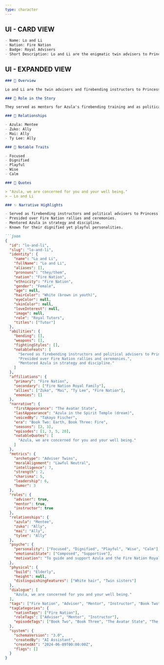 ```yaml
---
type: character
---
```


## UI - CARD VIEW

```md
- Name: Lo and Li
- Nation: Fire Nation
- Badge: Royal Advisers
- Short Description: Lo and Li are the enigmatic twin advisers to Princess Azula, known for their synchronized speech and mysterious presence at the Fire Nation court.
```

## UI - EXPANDED VIEW

```md
### 📖 Overview

Lo and Li are the twin advisers and firebending instructors to Princess Azula. Though not firebenders themselves, they are respected for their wisdom, strategy, and mentorship within the Fire Nation. They are known for their dignified yet playful personalities and for being the first known nonbender firebending teachers in the Avatar franchise.

### 🧩 Role in the Story

They served as mentors for Azula's firebending training and as political advisers to the Fire Nation Royal Family. The sisters spent much of their lives at their Ember Island beach house, escaping the chaos of the Fire Nation Capital. They accompanied Azula on her journey to the Earth Kingdom and played a key role in her strategies, presiding over rallies and offering wisdom to the younger generation.

### 🤝 Relationships

- Azula: Mentee
- Zuko: Ally
- Mai: Ally
- Ty Lee: Ally

### 🌟 Notable Traits

- Focused
- Dignified
- Playful
- Wise
- Calm

### 💬 Quotes

> "Azula, we are concerned for you and your well being."
> — Lo and Li

### ✨ Narrative Highlights

- Served as firebending instructors and political advisers to Princess Azula.
- Presided over Fire Nation rallies and ceremonies.
- Mentored Azula in strategy and discipline.
- Known for their dignified yet playful personalities.

```json
{
  "id": "lo-and-li",
  "slug": "lo-and-li",
  "identity": {
    "name": "Lo and Li",
    "fullName": "Lo and Li",
    "aliases": [],
    "pronouns": "they/them",
    "nation": "Fire Nation",
    "ethnicity": "Fire Nation",
    "gender": "Female",
    "age": null,
    "hairColor": "White (brown in youth)",
    "eyeColor": null,
    "skinColor": null,
    "loveInterest": null,
    "image": null,
    "role": "Royal Tutors",
    "titles": ["Tutor"]
  },
  "abilities": {
    "bending": [],
    "weapons": [],
    "fightingStyles": [],
    "notableFeats": [
      "Served as firebending instructors and political advisers to Princess Azula.",
      "Presided over Fire Nation rallies and ceremonies.",
      "Mentored Azula in strategy and discipline."
    ]
  },
  "affiliations": {
    "primary": "Fire Nation",
    "secondary": ["Fire Nation Royal Family"],
    "allies": ["Zuko", "Mai", "Ty Lee", "Fire Nation"],
    "enemies": []
  },
  "narrative": {
    "firstAppearance": "The Avatar State",
    "lastAppearance": "Azula in the Spirit Temple (dream)",
    "voicedBy": "Takayo Fischer",
    "era": "Book Two: Earth, Book Three: Fire",
    "seasons": [2, 3],
    "episodes": [1, 3, 5, 20],
    "notableQuotes": [
      "Azula, we are concerned for you and your well being."
    ]
  },
  "metrics": {
    "archetype": "Adviser Twins",
    "moralAlignment": "Lawful Neutral",
    "intelligence": 7,
    "strength": 2,
    "charisma": 5,
    "leadership": 6,
    "humor": 3
  },
  "roles": {
    "adviser": true,
    "mentor": true,
    "instructor": true
  },
  "relationships": {
    "azula": "Mentee",
    "zuko": "Ally",
    "mai": "Ally",
    "tylee": "Ally"
  },
  "psyche": {
    "personality": ["Focused", "Dignified", "Playful", "Wise", "Calm"],
    "emotionalState": ["Composed", "Supportive"],
    "motivation": "To guide and support Azula and the Fire Nation Royal Family."
  },
  "physical": {
    "build": "Elderly",
    "height": null,
    "distinguishingFeatures": ["White hair", "Twin sisters"]
  },
  "dialogue": [
    "Azula, we are concerned for you and your well being."
  ],
  "tags": ["Fire Nation", "Adviser", "Mentor", "Instructor", "Book Two", "Book Three", "The Avatar State", "The Beach"],
  "tagCategories": {
    "nationTags": ["Fire Nation"],
    "roleTags": ["Adviser", "Mentor", "Instructor"],
    "episodeTags": ["Book Two", "Book Three", "The Avatar State", "The Beach"]
  },
  "system": {
    "schemaVersion": "3.0",
    "createdBy": "AI Assistant",
    "createdAt": "2024-06-09T00:00:00Z",
    "flags": []
  }
}
```

